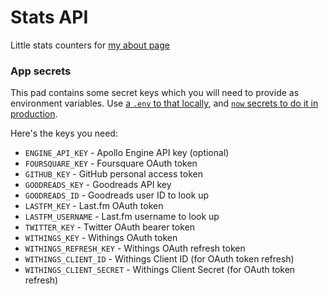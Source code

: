 # Stats API

Little stats counters for [my about page](https://lowmess.com/about/)

### App secrets

This pad contains some secret keys which you will need to provide as environment variables. Use [a `.env` to that locally](https://zeit.co/docs/v2/development/environment-variables/), and [`now` secrets to do it in production](https://zeit.co/docs/v2/deployments/environment-variables-and-secrets/).

Here's the keys you need:

- `ENGINE_API_KEY` - Apollo Engine API key (optional)
- `FOURSQUARE_KEY` - Foursquare OAuth token
- `GITHUB_KEY` - GitHub personal access token
- `GOODREADS_KEY` - Goodreads API key
- `GOODREADS_ID` - Goodreads user ID to look up
- `LASTFM_KEY` - Last.fm OAuth token
- `LASTFM_USERNAME` - Last.fm username to look up
- `TWITTER_KEY` - Twitter OAuth bearer token
- `WITHINGS_KEY` - Withings OAuth token
- `WITHINGS_REFRESH_KEY` - Withings OAuth refresh token
- `WITHINGS_CLIENT_ID` - Withings Client ID (for OAuth token refresh)
- `WITHINGS_CLIENT_SECRET` - Withings Client Secret (for OAuth token refresh)
